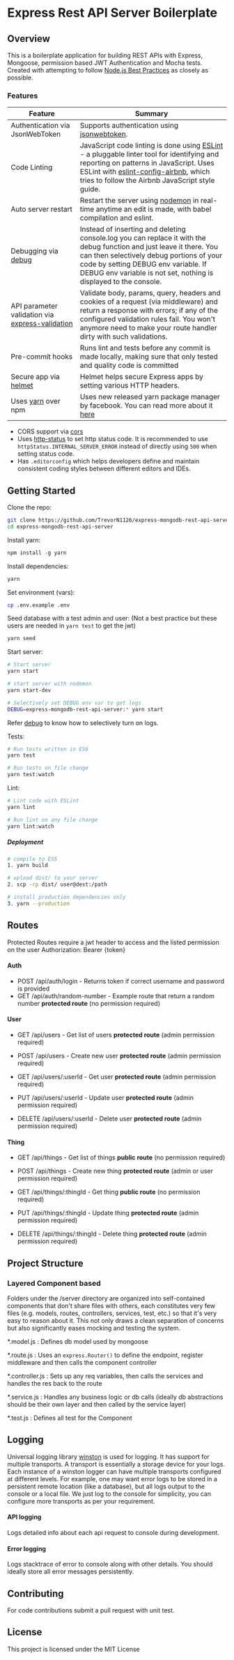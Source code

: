 # Express Rest API Server Boilerplate
## Overview

This is a boilerplate application for building REST APIs with Express, Mongoose, permission based JWT Authentication and Mocha tests.
Created with attempting to follow [Node.js Best Practices](https://github.com/goldbergyoni/nodebestpractices) as closely as possible.

### Features

| Feature                                | Summary                                                                                                                                                                                                                                                     |
|----------------------------------------|-------------------------------------------------------------------------------------------------------------------------------------------------------------------------------------------------------------------------------------------------------------|
| Authentication via JsonWebToken                  	 	 | Supports authentication using [jsonwebtoken](https://www.npmjs.com/package/jsonwebtoken).  |
| Code Linting               			 | JavaScript code linting is done using [ESLint](http://eslint.org) - a pluggable linter tool for identifying and reporting on patterns in JavaScript. Uses ESLint with [eslint-config-airbnb](https://github.com/airbnb/javascript/tree/master/packages/eslint-config-airbnb), which tries to follow the Airbnb JavaScript style guide.                                                                                                |
| Auto server restart                  	 | Restart the server using [nodemon](https://github.com/remy/nodemon) in real-time anytime an edit is made, with babel compilation and eslint.                                                                                                                                                                            |
| Debugging via [debug](https://www.npmjs.com/package/debug)           | Instead of inserting and deleting console.log you can replace it with the debug function and just leave it there. You can then selectively debug portions of your code by setting DEBUG env variable. If DEBUG env variable is not set, nothing is displayed to the console.                       |
| API parameter validation via [express-validation](https://www.npmjs.com/package/express-validation)           | Validate body, params, query, headers and cookies of a request (via middleware) and return a response with errors; if any of the configured validation rules fail. You won't anymore need to make your route handler dirty with such validations. |
| Pre-commit hooks           | Runs lint and tests before any commit is made locally, making sure that only tested and quality code is committed
| Secure app via [helmet](https://github.com/helmetjs/helmet)           | Helmet helps secure Express apps by setting various HTTP headers. |
| Uses [yarn](https://yarnpkg.com) over npm            | Uses new released yarn package manager by facebook. You can read more about it [here](https://code.facebook.com/posts/1840075619545360) |

- CORS support via [cors](https://github.com/expressjs/cors)
- Uses [http-status](https://www.npmjs.com/package/http-status) to set http status code. It is recommended to use `httpStatus.INTERNAL_SERVER_ERROR` instead of directly using `500` when setting status code.
- Has `.editorconfig` which helps developers define and maintain consistent coding styles between different editors and IDEs.

## Getting Started

Clone the repo:
```sh
git clone https://github.com/TrevorN1126/express-mongodb-rest-api-server.git
cd express-mongodb-rest-api-server
```

Install yarn:
```js
npm install -g yarn
```

Install dependencies:
```sh
yarn
```

Set environment (vars):
```sh
cp .env.example .env
```

Seed database with a test admin and user:
(Not a best practice but these users are needed in `yarn test` to get the jwt)
```sh
yarn seed
```

Start server:
```sh
# Start server
yarn start

# start server with nodemon
yarn start-dev

# Selectively set DEBUG env var to get logs
DEBUG=express-mongodb-rest-api-server:* yarn start
```
Refer [debug](https://www.npmjs.com/package/debug) to know how to selectively turn on logs.


Tests:
```sh
# Run tests written in ES6
yarn test

# Run tests on file change
yarn test:watch

```

Lint:
```sh
# Lint code with ESLint
yarn lint

# Run lint on any file change
yarn lint:watch
```

##### Deployment

```sh
# compile to ES5
1. yarn build

# upload dist/ to your server
2. scp -rp dist/ user@dest:/path

# install production dependencies only
3. yarn --production

```
## Routes
Protected Routes require a jwt header to access and the listed permission on the user
Authorization: Bearer {token}

#### Auth
* POST /api/auth/login - Returns token if correct username and password is provided
* GET /api/auth/random-number - Example route that return a random number **protected route** (no permission required)

#### User
* GET /api/users - Get list of users **protected route** (admin permission required)
* POST /api/users - Create new user **protected route** (admin permission required)

* GET /api/users/:userId - Get user **protected route** (admin permission required)
* PUT /api/users/:userId - Update user **protected route** (admin permission required)
* DELETE /api/users/:userId - Delete user **protected route** (admin permission required)

#### Thing
* GET /api/things - Get list of things **public route** (no permission required)
* POST /api/things - Create new thing **protected route** (admin or user permission required)

* GET /api/things/:thingId - Get thing **public route** (no permission required)
* PUT /api/things/:thingId - Update thing **protected route** (admin permission required)
* DELETE /api/things/:thingId - Delete thing **protected route** (admin permission required)

## Project Structure

### Layered Component based

Folders under the /server directory are organized into self-contained components that don't share files with others, each constitutes very few files (e.g. models, routes, controllers, services, test, etc.) so that it's very easy to reason about it. This not only draws a clean separation of concerns but also significantly eases mocking and testing the system.

\*.model.js
: Defines db model used by mongoose

\*.route.js
: Uses an `express.Router()` to define the endpoint, register middleware and then calls the component controller

\*.controller.js
: Sets up any req variables, then calls the services and handles the res back to the route

\*.service.js
: Handles any business logic or db calls
(ideally db abstractions should be their own layer and then called by the service layer)

\*.test.js
: Defines all test for the Component


## Logging

Universal logging library [winston](https://www.npmjs.com/package/winston) is used for logging. It has support for multiple transports.  A transport is essentially a storage device for your logs. Each instance of a winston logger can have multiple transports configured at different levels. For example, one may want error logs to be stored in a persistent remote location (like a database), but all logs output to the console or a local file. We just log to the console for simplicity, you can configure more transports as per your requirement.

#### API logging
Logs detailed info about each api request to console during development.

#### Error logging
Logs stacktrace of error to console along with other details. You should ideally store all error messages persistently.

## Contributing
For code contributions submit a pull request with unit test.

## License
This project is licensed under the MIT License
